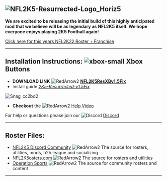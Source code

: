 ## ![NFL2K5-Resurrected-Logo_Horiz5](https://user-images.githubusercontent.com/69597675/125652934-6b21a6c3-e700-4709-8e10-01deb62d37f7.png)
**We are excited to be releasing the initial build of this highly anticipated mod that we believe will be as legendary as NFL2K5 itself. We hope everyone enjoys playing 2K5 Football again!**

[Click here for this years NFL2K22 Roster + Franchise](https://github.com/lostsoul63b/NFL2K5-Resurrected/blob/main/PCSX2/notes/NFL2022Ratings.md)

---------
## Installation Instructions: ![xbox-small](https://user-images.githubusercontent.com/69597675/125670999-d7da762d-c1eb-4336-a6ee-6292dc2da38d.png) Xbox Buttons
* **DOWNLOAD LINK** ![RedArrow2](https://user-images.githubusercontent.com/69597675/125669440-bcf4c873-527c-4524-9426-9488c71fbbde.png)
 [**NFL2K5ResXBv1.5Fix**]()
* Install guide [*2K5-Resurrected-v1.5Fix*](https://github.com/lostsoul63b/NFL2K5-Resurrected/blob/main/PCSX2/v1.5/2K5-Resurrected-v1.5.docx)

![Snag_cc2bd2](https://user-images.githubusercontent.com/69597675/137532530-3fd332ff-2047-49a2-ba8d-f47b285e4be0.png)
* **Checkout** the ![RedArrow2](https://user-images.githubusercontent.com/69597675/125669440-bcf4c873-527c-4524-9426-9488c71fbbde.png) [Help Video](https://youtu.be/T-0od4B7HEo?t=1)

For help or questions please join our ![Discord](https://user-images.githubusercontent.com/69597675/124640725-d1e88980-de5b-11eb-926d-ec5f55b19a62.png) [Discord](https://discord.gg/sBVXzYb)

---------
## Roster Files:
* [NFL2K5 Discord Community](https://discord.gg/sBVXzYb) ![RedArrow2](https://user-images.githubusercontent.com/69597675/125669440-bcf4c873-527c-4524-9426-9488c71fbbde.png) The source for rosters, utilities, mods, h2h league and socializing
* [NFL2K5osters.com](http://nfl2k5rosters.com/) ![RedArrow2](https://user-images.githubusercontent.com/69597675/125669440-bcf4c873-527c-4524-9426-9488c71fbbde.png) The source for rosters and utilities
* [Operation Sports](https://forums.operationsports.com/forums/espn-nfl-2k5-rosters/) ![RedArrow2](https://user-images.githubusercontent.com/69597675/125669440-bcf4c873-527c-4524-9426-9488c71fbbde.png) The source for community rosters and content
---------
